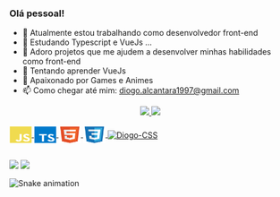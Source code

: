 ### Olá pessoal!

- 🔭 Atualmente estou trabalhando como desenvolvedor front-end
- 🌱 Estudando Typescript e VueJs ...
- 👯 Adoro projetos que me ajudem a desenvolver minhas habilidades como front-end
- 🤔 Tentando aprender VueJs
- 💬 Apaixonado por Games e Animes
- 📫 Como chegar até mim: diogo.alcantara1997@gmail.com

<div align="center">
  <a href="https://github.com/DiogoAlcantara">
  <img height="180em" src="https://github-readme-stats.vercel.app/api?username=DiogoAlcantara&show_icons=true&theme=gruvbox&include_all_commits=true&count_private=true"/>
  <img height="180em" src="https://github-readme-stats.vercel.app/api/top-langs/?username=DiogoAlcantara&layout=compact&langs_count=7&theme=gruvbox"/>
</div>
<div style="display: inline_block"><br>
  <img align="center" alt="Diogo-Js" height="30" width="40" src="https://raw.githubusercontent.com/devicons/devicon/master/icons/javascript/javascript-plain.svg">
  <img align="center" alt="Diogo-Ts" height="30" width="40" src="https://raw.githubusercontent.com/devicons/devicon/master/icons/typescript/typescript-plain.svg">
  <img align="center" alt="Diogo-HTML" height="30" width="40" src="https://raw.githubusercontent.com/devicons/devicon/master/icons/html5/html5-original.svg">
  <img align="center" alt="Diogo-CSS" height="30" width="40" src="https://raw.githubusercontent.com/devicons/devicon/master/icons/css3/css3-original.svg">
  <img align="center" alt="Diogo-CSS" height="30" width="40" src="https://cdn.jsdelivr.net/gh/devicons/devicon/icons/vuejs/vuejs-original.svg" />

</div>
  
  ##
  
  <div> 
   	   <a href = "mailto:diogo.alcantara1997@gmail.com"><img src="https://img.shields.io/badge/-Gmail-%23333?style=for-the-badge&logo=gmail&logoColor=white" target="_blank"></a>
  <a href="https://www.linkedin.com/in/diogo-alcantara-45a350173" target="_blank"><img src="https://img.shields.io/badge/-LinkedIn-%230077B5?style=for-the-badge&logo=linkedin&logoColor=white" target="_blank"></a> 
  
  ![Snake animation](https://github.com/DiogoAlcantara/DiogoAlcantara/blob/output/github-contribution-grid-snake.svg)
  
</div>
